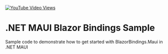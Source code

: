 [![YouTube Video Views](https://img.shields.io/youtube/views/WeDw37VNF8Y?style=social)](https://www.youtube.com/watch?v=WeDw37VNF8Y&list=PLfbOp004UaYVgzmTBNVI0ql2qF0LhSEU1&index=13)

# .NET MAUI Blazor Bindings Sample
Sample code to demonstrate how to get started with BlazorBindings.Maui in .NET MAUI
